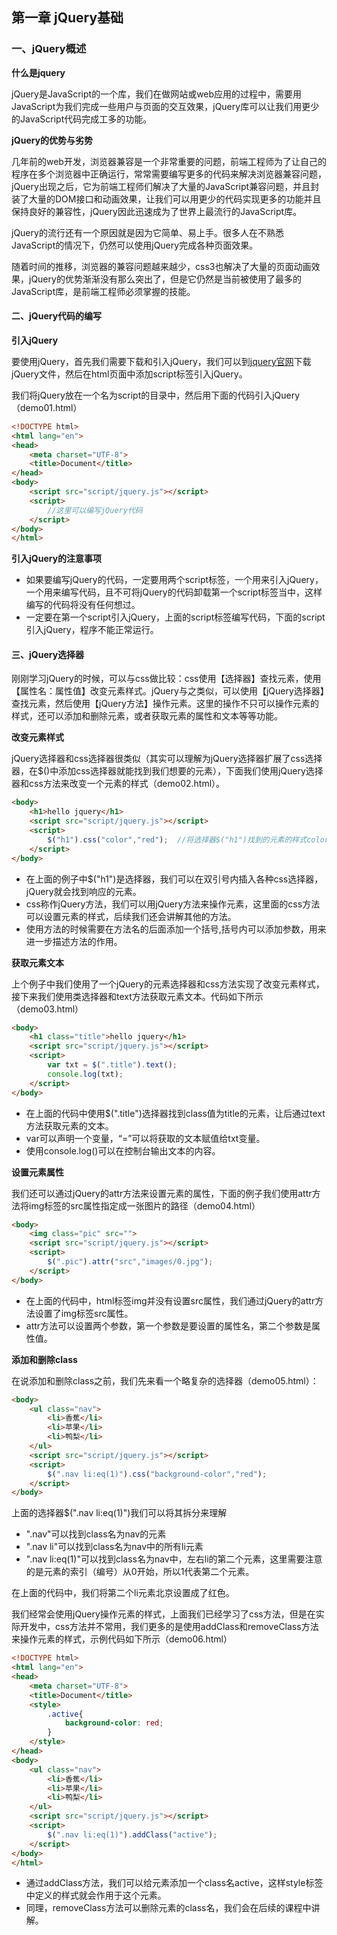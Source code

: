 ## 第一章 jQuery基础

### 一、jQuery概述

**什么是jquery**

jQuery是JavaScript的一个库，我们在做网站或web应用的过程中，需要用JavaScript为我们完成一些用户与页面的交互效果，jQuery库可以让我们用更少的JavaScript代码完成工多的功能。


**jQuery的优势与劣势**
    
几年前的web开发，浏览器兼容是一个非常重要的问题，前端工程师为了让自己的程序在多个浏览器中正确运行，常常需要编写更多的代码来解决浏览器兼容问题，jQuery出现之后，它为前端工程师们解决了大量的JavaScript兼容问题，并且封装了大量的DOM接口和动画效果，让我们可以用更少的代码实现更多的功能并且保持良好的兼容性，jQuery因此迅速成为了世界上最流行的JavaScript库。

jQuery的流行还有一个原因就是因为它简单、易上手。很多人在不熟悉JavaScript的情况下，仍然可以使用jQuery完成各种页面效果。

随着时间的推移，浏览器的兼容问题越来越少，css3也解决了大量的页面动画效果，jQuery的优势渐渐没有那么突出了，但是它仍然是当前被使用了最多的JavaScript库，是前端工程师必须掌握的技能。


#### 二、jQuery代码的编写

**引入jQuery**

要使用jQuery，首先我们需要下载和引入jQuery，我们可以到[jquery官网](http://jquery.com)下载jQuery文件，然后在html页面中添加script标签引入jQuery。

我们将jQuery放在一个名为script的目录中，然后用下面的代码引入jQuery（demo01.html）

``` html
<!DOCTYPE html>
<html lang="en">
<head>
	<meta charset="UTF-8">
	<title>Document</title>
</head>
<body>
	<script src="script/jquery.js"></script>
	<script>
		//这里可以编写jQuery代码
	</script>
</body>
</html>
```

**引入jQuery的注意事项**

* 如果要编写jQuery的代码，一定要用两个script标签，一个用来引入jQuery，一个用来编写代码，且不可将jQuery的代码卸载第一个script标签当中，这样编写的代码将没有任何想过。
* 一定要在第一个script引入jQuery，上面的script标签编写代码，下面的script引入jQuery，程序不能正常运行。

#### 三、jQuery选择器

刚刚学习jQuery的时候，可以与css做比较：css使用【选择器】查找元素，使用【属性名：属性值】改变元素样式。jQuery与之类似，可以使用【jQuery选择器】查找元素，然后使用【jQuery方法】操作元素。这里的操作不只可以操作元素的样式，还可以添加和删除元素，或者获取元素的属性和文本等等功能。

**改变元素样式**

jQuery选择器和css选择器很类似（其实可以理解为jQuery选择器扩展了css选择器，在$()中添加css选择器就能找到我们想要的元素），下面我们使用jQuery选择器和css方法来改变一个元素的样式（demo02.html）。

``` html
<body>
	<h1>hello jquery</h1>
	<script src="script/jquery.js"></script>
	<script>
		$("h1").css("color","red");  //将选择器$("h1")找到的元素的样式color设置成红色
	</script>
</body>
```

* 在上面的例子中$("h1")是选择器，我们可以在双引号内插入各种css选择器，jQuery就会找到响应的元素。
* css称作jQuery方法，我们可以用jQuery方法来操作元素，这里面的css方法可以设置元素的样式，后续我们还会讲解其他的方法。
* 使用方法的时候需要在方法名的后面添加一个括号,括号内可以添加参数，用来进一步描述方法的作用。


**获取元素文本**

上个例子中我们使用了一个jQuery的元素选择器和css方法实现了改变元素样式，接下来我们使用类选择器和text方法获取元素文本。代码如下所示（demo03.html）

``` html
<body>
	<h1 class="title">hello jquery</h1>
	<script src="script/jquery.js"></script>
	<script>
		var txt = $(".title").text();
		console.log(txt);
	</script>
</body>
```

* 在上面的代码中使用$(".title")选择器找到class值为title的元素，让后通过text方法获取元素的文本。
* var可以声明一个变量，“=”可以将获取的文本赋值给txt变量。
* 使用console.log()可以在控制台输出文本的内容。


**设置元素属性**

我们还可以通过jQuery的attr方法来设置元素的属性，下面的例子我们使用attr方法将img标签的src属性指定成一张图片的路径（demo04.html）

``` html
<body>
	<img class="pic" src="">
	<script src="script/jquery.js"></script>
	<script>
		$(".pic").attr("src","images/0.jpg");
	</script>
</body>
```

* 在上面的代码中，html标签img并没有设置src属性，我们通过jQuery的attr方法设置了img标签src属性。
* attr方法可以设置两个参数，第一个参数是要设置的属性名，第二个参数是属性值。

**添加和删除class**

在说添加和删除class之前，我们先来看一个略复杂的选择器（demo05.html）：

``` html
<body>
	<ul class="nav">
		<li>香蕉</li>
		<li>苹果</li>
		<li>鸭梨</li>
	</ul>
	<script src="script/jquery.js"></script>
	<script>
		$(".nav li:eq(1)").css("background-color","red");
	</script>
</body>
```

上面的选择器$(".nav li:eq(1)")我们可以将其拆分来理解

*  ".nav"可以找到class名为nav的元素
*  ".nav li"可以找到class名为nav中的所有li元素
*  ".nav li:eq(1)"可以找到class名为nav中，左右li的第二个元素，这里需要注意的是元素的索引（编号）从0开始，所以1代表第二个元素。

在上面的代码中，我们将第二个li元素北京设置成了红色。

我们经常会使用jQuery操作元素的样式，上面我们已经学习了css方法，但是在实际开发中，css方法并不常用，我们更多的是使用addClass和removeClass方法来操作元素的样式，示例代码如下所示（demo06.html）

``` html
<!DOCTYPE html>
<html lang="en">
<head>
	<meta charset="UTF-8">
    <title>Document</title>
    <style>
        .active{
            background-color: red;
        }
    </style>
</head>
<body>
	<ul class="nav">
		<li>香蕉</li>
		<li>苹果</li>
		<li>鸭梨</li>
	</ul>
	<script src="script/jquery.js"></script>
	<script>
		$(".nav li:eq(1)").addClass("active");
	</script>
</body>
</html>
```

* 通过addClass方法，我们可以给元素添加一个class名active，这样style标签中定义的样式就会作用于这个元素。
* 同理，removeClass方法可以删除元素的class名，我们会在后续的课程中讲解。







